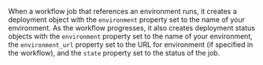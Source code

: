 When a workflow job that references an environment runs, it creates a deployment object with the `environment` property set to the name of your environment. As the workflow progresses, it also creates deployment status objects with the `environment` property set to the name of your environment, the `environment_url` property set to the URL for environment (if specified in the workflow), and the `state` property set to the status of the job.